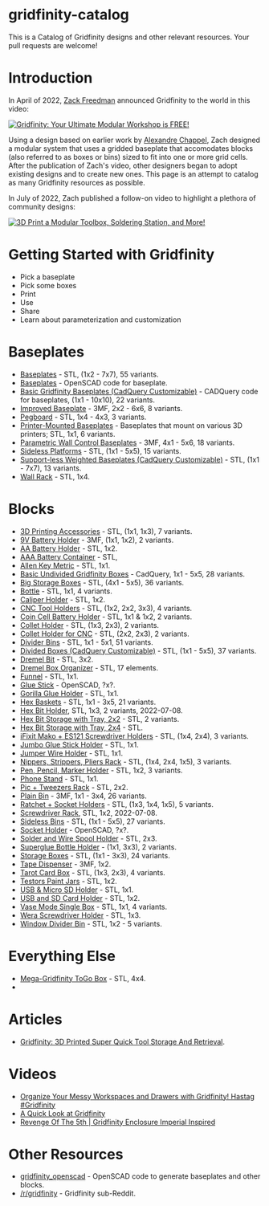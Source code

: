# gridfinity-catalog
This is a Catalog of Gridfinity designs and other relevant resources. Your pull requests are welcome!

# Introduction
In April of 2022, [Zack Freedman](https://www.youtube.com/c/ZackFreedman/about) announced Gridfinity to the world in this video:

[![Gridfinity: Your Ultimate Modular Workshop is FREE!](https://img.youtube.com/vi/ra_9zU-mnl8/0.jpg)](https://www.youtube.com/watch?v=ra_9zU-mnl8)

Using a design based on earlier work by [Alexandre Chappel](https://www.youtube.com/channel/UCe1Aj6VEO299Yq4WkXdoD3Q), Zach designed a modular system that uses a gridded baseplate that accomodates blocks (also referred to as boxes or bins) sized to fit into one or more grid cells. After the publication of Zach's video, other designers began to adopt existing designs and to create new ones. This page is an attempt to catalog as many Gridfinity resources as possible.

In July of 2022, Zach published a follow-on video to highlight a plethora of community designs:

[![3D Print a Modular Toolbox, Soldering Station, and More!](https://img.youtube.com/vi/Bd4NnHvTRAY/0.jpg)](https://www.youtube.com/watch?v=Bd4NnHvTRAY)

# Getting Started with Gridfinity

* Pick a baseplate
* Pick some boxes
* Print
* Use
* Share
* Learn about parameterization and customization

# Baseplates

* [Baseplates](https://thangs.com/designer/ZackFreedman/3d-model/Gridfinity%2520Baseplates-60925) - STL, (1x2 - 7x7), 55 variants.
* [Baseplates](https://github.com/vector76/gridfinity_openscad/blob/main/gridfinity_baseplate.scad) - OpenSCAD code for baseplate.
* [Basic Gridfinity Baseplates (CadQuery Customizable)](https://www.printables.com/model/170956-basic-gridfinity-baseplates-cadquery-customizable) - CADQuery code for baseplates, (1x1 - 10x10), 22 variants.
* [Improved Baseplate](https://thangs.com/designer/christian.wilhelmsen2012/3d-model/Gridfinity%2520slightly%2520improved%2520frame%2520(no%2520rocking)-64672) - 3MF, 2x2 - 6x6, 8 variants.
* [Pegboard](https://thangs.com/designer/sincityscales/3d-model/gridfinity%2520pegboard-62612) - STL, 1x4 - 4x3, 3 variants.
* [Printer-Mounted Baseplates](https://thangs.com/designer/ZackFreedman/3d-model/Gridfinity%20Printer-Mounted%20Baseplates-60929) - Baseplates that mount on various 3D printers; STL, 1x1, 6 variants.
* [Parametric Wall Control Baseplates](https://thangs.com/designer/pathartl007/3d-model/Gridfinity%20Parametric%20Wall%20Control%20Baseplates-107139) - 3MF, 4x1 - 5x6, 18 variants.
* [Sideless Platforms](https://www.printables.com/model/209998-gridfinity-sideless-bins-and-platforms) - STL, (1x1 - 5x5), 15 variants.
* [Support-less Weighted Baseplates (CadQuery Customizable)](https://thangs.com/designer/jdegs/3d-model/Support-less%20Weighted%20Gridfinity%20Baseplates%20(CadQuery%20Customizable)-65042) - STL, (1x1 - 7x7), 13 variants.
* [Wall Rack](https://thangs.com/designer/ashleyi100/3d-model/Gridfinity%2520Wall%2520Rack-62669?part=3080e1c0-6ce6-4cd3-a17e-1b8e37b7f676) - STL, 1x4.

# Blocks

* [3D Printing Accessories](https://thangs.com/designer/ZackFreedman/3d-model/Gridfinity%203D%20Printing%20Bundle%20for%20Nerds-60741) - STL, (1x1, 1x3), 7 variants. 
* [9V Battery Holder](https://www.printables.com/model/225989-gridfinity-9v-battery-holder) - 3MF, (1x1, 1x2), 2 variants.
* [AA Battery Holder](https://thangs.com/designer/Pestilence204/3d-model/Gridfinity%25202x1%252010xAA%2520Battery%2520Holder-103178) - STL, 1x2.
* [AAA Battery Container](https://www.printables.com/model/219701-gridfinity-aaa-battery-containers) - STL, 
* [Allen Key Metric](https://thangs.com/designer/gregbutorin/3d-model/Gridfinity%201x1%20Allen%20Key%20Metric.stl-66340) - STL, 1x1.
* [Basic Undivided Gridfinity Boxes](https://www.printables.com/model/174715-basic-undivided-gridfinity-boxes-cadquery-customiz) - CadQuery, 1x1 - 5x5, 28 variants.
* [Big Storage Boxes](https://www.printables.com/model/176917-gridfinity-big-storage-boxes) - STL, (4x1 - 5x5), 36 variants.
* [Bottle](https://thangs.com/designer/NKCVic/3d-model/Gridfinity%2520Bottle-62763) - STL, 1x1, 4 variants.
* [Caliper Holder](https://thangs.com/designer/ZackFreedman/3d-model/Gridfinity%20Caliper%20Holder-62216) - STL, 1x2.
* [CNC Tool Holders](https://thangs.com/designer/ZackFreedman/3d-model/Gridfinity%20CNC%20Tool%20Holders-60739) - STL, (1x2, 2x2, 3x3), 4 variants.
* [Coin Cell Battery Holder](https://thangs.com/designer/bcsmithies/3d-model/Gridfinity%20Coin%20Cell%20Battery%20Holders-72538) - STL, 1x1 & 1x2, 2 variants.
* [Collet Holder](https://thangs.com/designer/ZackFreedman/3d-model/Gridfinity%20Collet%20Holder%20Collet-ction-60743) - STL, (1x3, 2x3), 2 variants. 
* [Collet Holder for CNC](https://www.printables.com/model/175705-gridfinity-collet-holder-cnc) - STL, (2x2, 2x3), 2 variants.
* [Divider Bins](https://thangs.com/designer/ZackFreedman/3d-model/Gridfinity%2520Divider%2520Bins-60721) - STL, 1x1 - 5x1, 51 variants.
* [Divided Boxes (CadQuery Customizable)](https://thangs.com/designer/jdegs/3d-model/Divided%20Gridfinity%20Boxes%20(CadQuery%20Customizable)-64757) - STL, (1x1 - 5x5), 37 variants.
* [Dremel Bit](https://thangs.com/designer/ash.westawizard/3d-model/gridfinity%20dremel%20bit%203x2-62856) - STL, 3x2.
* [Dremel Box Organizer](https://www.printables.com/model/217722-dremel-box-organiser-gridfinity-based) - STL, 17 elements.
* [Funnel](https://www.printables.com/model/188075-gridfinity-funnel) - STL, 1x1.
* [Glue Stick](https://github.com/vector76/gridfinity_openscad/blob/main/gridfinity_glue_stick.scad) - OpenSCAD, ?x?.
* [Gorilla Glue Holder](https://www.printables.com/model/185876-gridfinity-gorilla-glue-holder) - STL, 1x1.
* [Hex Baskets](https://thangs.com/designer/bigbrisco/3d-model/%2523Gridfinity%2520UPDATED%25204%252F18%252F22!%2520Hex%2520Baskets-61207) - STL, 1x1 - 3x5, 21 variants. 
* [Hex Bit Holder](https://www.printables.com/model/236793-gridfinity-hex-bit-holder), STL, 1x3, 2 variants, 2022-07-08.
* [Hex Bit Storage with Tray, 2x2](https://thangs.com/designer/beakerz/3d-model/Gridfinity%202x2%20Hex%20Bit%20Storage%20with%20Tray-62484) - STL, 2 variants.
* [Hex Bit Storage with Tray, 2x4](https://thangs.com/designer/beakerz/3d-model/Gridfinity%204x2%20Hex%20Bit%20Storage%20with%20Tray-62472) - STL.
* [iFixit Mako + ES121 Screwdriver Holders](https://thangs.com/designer/ZackFreedman/3d-model/Gridfinity%20iFixit%20Mako%20%2B%20ES121%20Screwdriver%20Holders-60744) - STL, (1x4, 2x4), 3 variants.
* [Jumbo Glue Stick Holder](https://thangs.com/designer/kc0rpm/3d-model/Jumbo%20Glue%20Stick%20Holder.stl-74462) - STL, 1x1. 
* [Jumper Wire Holder](https://www.printables.com/model/193846-gridfinity-jumper-wire-holder) - STL, 1x1.
* [Nippers, Strippers, Pliers Rack](https://thangs.com/designer/ZackFreedman/3d-model/Gridfinity%20Nippers%20%2B%20Strippers%20%2B%20Pliers%20Racks-61120) - STL, (1x4, 2x4, 1x5), 3 variants. 
* [Pen, Pencil, Marker Holder](https://thangs.com/designer/ZackFreedman/3d-model/Gridfinity%2520Pen%252C%2520Pencil%252C%2520and%2520Marker%2520Holders-60745) - STL, 1x2, 3 variants.
* [Phone Stand](https://www.printables.com/model/177160-gridfinity-phone-stand) - STL, 1x1.
* [Pic + Tweezers Rack](https://thangs.com/designer/ZackFreedman/3d-model/Gridfinity%20Pick%20%2B%20Tweezer%20Racks-60742) - STL, 2x2.
* [Plain Bin](https://thangs.com/designer/pmcquay/3d-model/gridfinity%20plain%20bins-61698) - 3MF, 1x1 - 3x4, 26 variants.
* [Ratchet + Socket Holders](https://thangs.com/designer/ZackFreedman/3d-model/Gridfinity%20Ratchet%20%2B%20Socket%20Holders-60906) - STL, (1x3, 1x4, 1x5), 5 variants.
* [Screwdriver Rack](https://www.printables.com/model/237438-gridfinity-screwdriver-rack), STL, 1x2, 2022-07-08.
* [Sideless Bins](https://www.printables.com/model/209998-gridfinity-sideless-bins-and-platforms) - STL, (1x1 - 5x5), 27 variants.
* [Socket Holder](https://github.com/vector76/gridfinity_openscad/blob/main/gridfinity_socket_holder.scad) - OpenSCAD, ?x?.
* [Solder and Wire Spool Holder](https://thangs.com/designer/cogspace/3d-model/Gridfinity%20Solder%20and%20Wire%20Spool%20Holder-73624) - STL, 2x3.
* [Superglue Bottle Holder](https://www.printables.com/model/177516-gridfinity-box-for-superglue-bottles) - (1x1, 3x3), 2 variants.
* [Storage Boxes](https://www.printables.com/model/175692-gridfinity-storage-boxes) - STL, (1x1 - 3x3), 24 variants.
* [Tape Dispenser](https://www.printables.com/model/234669-gridfinity-tape-dispenser) - 3MF, 1x2. 
* [Tarot Card Box](https://www.printables.com/model/199465-gridfinity-boxes-for-tarot-cards) - STL, (1x3, 2x3), 4 variants.
* [Testors Paint Jars](https://thangs.com/designer/me252613057338/3d-model/Gridfinity%2520Testors%25202x3%2520for%25209-74539) - STL, 1x2.
* [USB & Micro SD Holder](https://thangs.com/designer/thingymaker9000/3d-model/Gridfinity%2520USB%2520%2526%2520Micro%2520SD%2520Holder-62708) - STL, 1x1.
* [USB and SD Card Holder](https://thangs.com/designer/bigbrisco/3d-model/%23Gridfinity%20Usb%20and%20SD%20Card%20Holder%20-61209) - STL, 1x2.
* [Vase Mode Single Box](https://thangs.com/designer/LittleHobbyShop/3d-model/%23gridfinity%20Vase%20Mode%20Single%20Box-65828) - STL, 1x1, 4 variants.
* [Wera Screwdriver Holder](https://www.printables.com/model/232947-gridfinity-wera-screwdriver-holder) - STL, 1x3.
* [Window Divider Bin](https://thangs.com/designer/ZackFreedman/3d-model/Gridfinity%20Window%20Divider%20Bin-60754) - STL, 1x2 - 5 variants.

# Everything Else

* [Mega-Gridfinity ToGo Box](https://thangs.com/designer/ww9a/3d-model/Mega-Gridfinity%2520ToGo%2520Box-65503) - STL, 4x4.
* 

# Articles

* [Gridfinity: 3D Printed Super Quick Tool Storage And Retrieval](https://hackaday.com/2022/04/18/gridfinity-3d-printed-super-quick-tool-storage-and-retrieval/).

# Videos

* [Organize Your Messy Workspaces and Drawers with Gridfinity! Hastag #Gridfinity](https://www.youtube.com/watch?v=ZhIF1O4_aj0)
* [A Quick Look at Gridfinity](https://www.youtube.com/watch?v=jJNx9FWgSM0)
* [Revenge Of The 5th | Gridfinity Enclosure Imperial Inspired](https://www.youtube.com/watch?v=Vo-mQe38-Bk)

# Other Resources

* [gridfinity_openscad](https://github.com/vector76/gridfinity_openscad) - OpenSCAD code to generate baseplates and other blocks.
* [/r/gridfinity](https://www.reddit.com/r/gridfinity/) - Gridfinity sub-Reddit.
